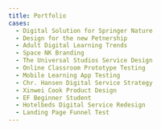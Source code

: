```yaml
---
title: Portfolio
cases:
  - Digital Solution for Springer Nature
  - Design for the new Petnership
  - Adult Digital Learning Trends
  - Space NK Branding
  - The Universal Studios Service Design
  - Online Classroom Prototype Testing
  - Mobile Learning App Testing
  - Chr. Hansen Digital Service Strategy
  - Xinwei Cook Product Design
  - EF Beginner Student
  - Hotelbeds Digital Service Redesign
  - Landing Page Funnel Test
---
```

